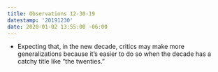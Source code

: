 ```yaml
---
title: Observations 12-30-19
datestamp: '20191230'
date: 2020-01-02 13:55:00 -06:00
---
```


- Expecting that, in the new decade, critics may make more generalizations because it’s easier to do so when the decade has a catchy title like “the twenties.”
